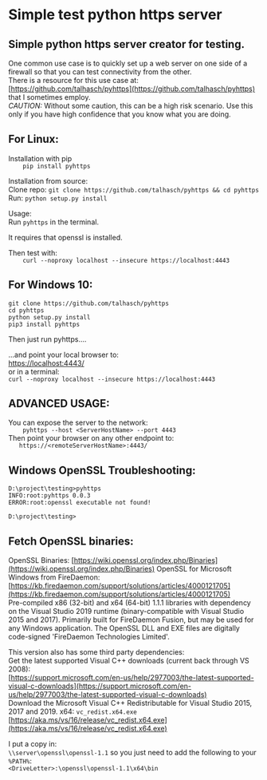 # Simple test python https server  

## Simple python https server creator for testing.  
One common use case is to quickly set up a web server on one side of a firewall so that you can test connectivity from the other.  
There is a resource for this use case at: [https://github.com/talhasch/pyhttps](https://github.com/talhasch/pyhttps) that I sometimes employ.  
*CAUTION:* Without some caution, this can be a high risk scenario.  Use this only if you have high confidence that you know what you are doing.  

## For Linux:  
Installation with pip  
```    pip install pyhttps```  

Installation from source:  
    Clone repo: ```git clone https://github.com/talhasch/pyhttps && cd pyhttps```   
    Run: ```python setup.py install```   

Usage:  
Run ```pyhttps``` in the terminal.  

It requires that openssl is installed.  

Then test with:  
```    curl --noproxy localhost --insecure https://localhost:4443```  


## For Windows 10:  
```
git clone https://github.com/talhasch/pyhttps 
cd pyhttps
python setup.py install
pip3 install pyhttps
```
Then just run pyhttps....  

...and point your local browser to:  
[https://localhost:4443/](https://localhost:4443/)  
or in a terminal:  
```curl --noproxy localhost --insecure https://localhost:4443```  

## ADVANCED USAGE:  
You can expose the server to the network:  
```    pyhttps --host <ServerHostName> --port 4443```  
Then point your browser on any other endpoint to:  
```    https://<remoteServerHostName>:4443/ ```  


## Windows OpenSSL Troubleshooting:  
```
D:\project\testing>pyhttps
INFO:root:pyhttps 0.0.3
ERROR:root:openssl executable not found!

D:\project\testing>
```

## Fetch OpenSSL binaries:  
OpenSSL Binaries: [https://wiki.openssl.org/index.php/Binaries](https://wiki.openssl.org/index.php/Binaries) 
OpenSSL for Microsoft Windows from FireDaemon:
[https://kb.firedaemon.com/support/solutions/articles/4000121705](https://kb.firedaemon.com/support/solutions/articles/4000121705)   
Pre-compiled x86 (32-bit) and x64 (64-bit) 1.1.1 libraries with dependency on the Visual Studio 2019 runtime (binary-compatible with Visual Studio 2015 and 2017). Primarily built for FireDaemon Fusion, but may be used for any Windows application. The OpenSSL DLL and EXE files are digitally code-signed 'FireDaemon Technologies Limited'.  

This version also has some third party dependencies:  
Get the latest supported Visual C++ downloads (current back through VS 2008):  
[https://support.microsoft.com/en-us/help/2977003/the-latest-supported-visual-c-downloads](https://support.microsoft.com/en-us/help/2977003/the-latest-supported-visual-c-downloads)   
Download the Microsoft Visual C++ Redistributable for Visual Studio 2015, 2017 and 2019.
x64: ```vc_redist.x64.exe``` [https://aka.ms/vs/16/release/vc_redist.x64.exe](https://aka.ms/vs/16/release/vc_redist.x64.exe)  

I put a copy in:  
```\\server\openssl\openssl-1.1``` so you just need to add the following to your ```%PATH%```:  
```<DriveLetter>:\openssl\openssl-1.1\x64\bin```
